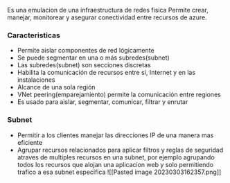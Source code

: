 Es una emulacion de una infraestructura de redes fisica
Permite crear, manejar, monitorear y asegurar conectividad entre recursos de azure.
### Caracteristicas
-   Permite aislar componentes de red lógicamente
-   Se puede segmentar en una o más subredes(subnet)
-   Las subredes(subnet) son secciones discretas
-   Habilita la comunicación de recursos entre sí, Internet y en las instalaciones
-   Alcance de una sola región
-   VNet peering(emparejamiento) permite la comunicación entre regiones
-   Es usado para aislar, segmentar, comunicar, filtrar y enrutar
### Subnet
- Permitir a los clientes manejar las direcciones IP de una manera mas eficiente
- Agrupar recursos relacionados para aplicar filtros y reglas de seguridad atraves de multiples recursos en una subnet, por ejemplo agrupando todos los recursos que alojan una aplicacion web y solo permitiendo trafico a esa subnet especifica
![[Pasted image 20230303162357.png]]

